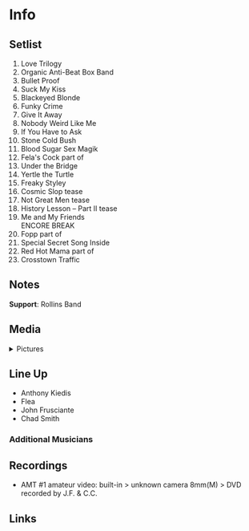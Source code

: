# Info

## Setlist

1. Love Trilogy
2. Organic Anti-Beat Box Band
3. Bullet Proof
4. Suck My Kiss
5. Blackeyed Blonde
6. Funky Crime
7. Give It Away
8. Nobody Weird Like Me
9. If You Have to Ask
10. Stone Cold Bush
11. Blood Sugar Sex Magik
12. Fela's Cock part of
13. Under the Bridge
14. Yertle the Turtle
15. Freaky Styley
16. Cosmic Slop tease
17. Not Great Men tease
18. History Lesson – Part II tease
19. Me and My Friends
<br> ENCORE BREAK
20. Fopp part of
21. Special Secret Song Inside
22. Red Hot Mama part of
23. Crosstown Traffic

## Notes

**Support**: Rollins Band

## Media 

<details>
  <summary>Pictures</summary>
  <!--<img alt="Setlist" title="Setlist" src="_.jpg" height="200" />
  <img alt="Clipping" title="Clipping" src="_.jpg" height="200" />
  <img alt="Flyer" title="Flyer" src="_.jpg" height="200" />-->
</details>

## Line Up

* Anthony Kiedis
* Flea
* John Frusciante
* Chad Smith

### Additional Musicians

## Recordings

* AMT #1 amateur video: built-in > unknown camera 8mm(M) > DVD recorded by J.F. & C.C.

## Links
